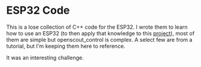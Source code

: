 # ESP32 Code
This is a lose collection of C++ code for the ESP32.
I wrote them to learn how to use an ESP32 (to then apply that knowledge to this [project](https://github.com/ilovemicroplastics/OpenScoutV1-1)), most of them are simple but openscout_control is complex. A select few are from a tutorial, but I'm keeping them here to reference.

It was an interesting challenge.